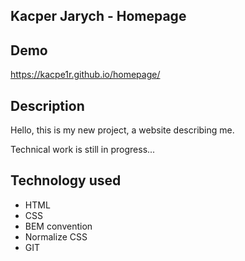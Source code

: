 ## Kacper Jarych - Homepage
## Demo
https://kacpe1r.github.io/homepage/

## Description
Hello, this is my new project, a website describing me. 

Technical work is still in progress...

## Technology used
- HTML
- CSS
- BEM convention
- Normalize CSS
- GIT